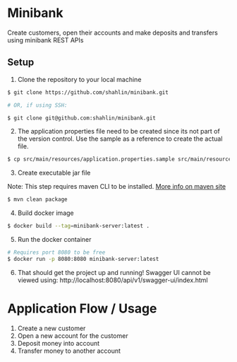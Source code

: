 # Minibank
Create customers, open their accounts and make deposits and transfers using minibank REST APIs

## Setup
1. Clone the repository to your local machine
```bash
$ git clone https://github.com/shahlin/minibank.git

# OR, if using SSH:

$ git clone git@github.com:shahlin/minibank.git
```

2. The application properties file need to be created since its not part of the version control. Use the sample as a reference to create the actual file.
```bash
$ cp src/main/resources/application.properties.sample src/main/resources/application.properties
```

3. Create executable jar file

Note: This step requires maven CLI to be installed. [More info on maven site](https://maven.apache.org/install.html)
```bash
$ mvn clean package
```

4. Build docker image
```bash
$ docker build --tag=minibank-server:latest .
```

5. Run the docker container
```bash
# Requires port 8080 to be free
$ docker run -p 8080:8080 minibank-server:latest
```

6. That should get the project up and running! Swagger UI cannot be viewed using: http://localhost:8080/api/v1/swagger-ui/index.html

# Application Flow / Usage
1. Create a new customer
2. Open a new account for the customer
3. Deposit money into account
4. Transfer money to another account
